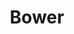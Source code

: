 ---
git: https://github.com/bower/bower
logohandle: bower
sort: bower
title: Bower
twitter: https://x.com/bower
website: https://bower.io/
---
